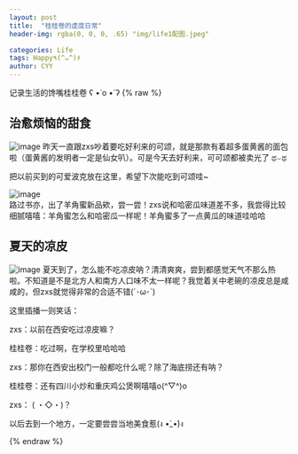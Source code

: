 ```yaml
---
layout: post
title:  "桂桂卷的虚度日常"
header-img: rgba(0, 0, 0, .65) "img/life1配图.jpeg"

categories: Life
tags: Happy٩(^ᴗ^)۶
author: CYY
---
```



记录生活的馋嘴桂桂卷 ʕ •̀ o •́ ʔ
{% raw %}
## 治愈烦恼的甜食

![image](/img/life1-%E6%B3%A1%E6%B3%A1%E8%8A%9D%E5%A3%AB%E7%B3%BB%E5%88%97-%E6%B3%A2%E5%85%8B.jpg)
昨天一直跟zxs吵着要吃好利来的可颂，就是那款有着超多蛋黄酱的面包啦（蛋黄酱的发明者一定是仙女叭）。可是今天去好利来，可可颂都被卖光了 ಥ⌣ಥ

把以前买到的可爱波克放在这里，希望下次能吃到可颂哇~

![image](/img/life1-%E7%BE%8A%E8%A7%92%E8%9C%9C%E5%95%B5%E5%95%B5.jpg)  
路过书亦，出了羊角蜜新品欸，尝一尝！zxs说和哈密瓜味道差不多，我尝得比较细腻嘻嘻：羊角蜜怎么和哈密瓜一样呢！羊角蜜多了一点黄瓜的味道哇哈哈

## 夏天的凉皮
![image](/img/life1-%E5%85%B3%E4%B8%AD%E8%80%81%E7%A2%97%E5%87%89%E7%9A%AE.jpg)
夏天到了，怎么能不吃凉皮呐？清清爽爽，尝到都感觉天气不那么热啦。不知道是不是北方人和南方人口味不太一样呢？我觉着关中老碗的凉皮总是咸咸的，但zxs就觉得非常的合适不错(´･ω･`)

这里插播一则笑话：

zxs：以前在西安吃过凉皮嘛？

桂桂卷：吃过啊，在学校里哈哈哈

zxs：那你在西安出校门一般都吃什么呢？除了海底捞还有呐？

桂桂卷：还有四川小炒和重庆鸡公煲啊嘻嘻o(^▽^)o

zxs： ( ・◇・)？

以后去到一个地方，一定要尝尝当地美食惹(ง •̀_•́)ง

{% endraw %}
